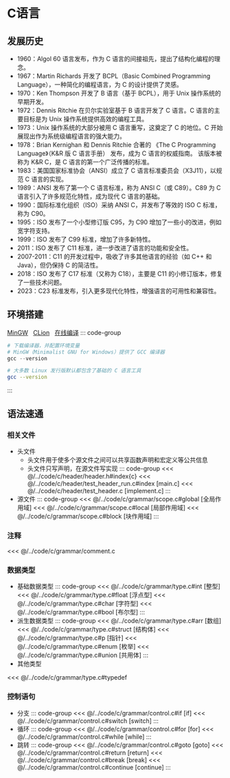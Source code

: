 # C语言

## 发展历史
- 1960：Algol 60 语言发布，作为 C 语言的间接祖先，提出了结构化编程的理念。
- 1967：Martin Richards 开发了 BCPL（Basic Combined Programming Language），一种简化的编程语言，为 C 的设计提供了灵感。
- 1970：Ken Thompson 开发了 B 语言（基于 BCPL），用于 Unix 操作系统的早期开发。
- 1972：Dennis Ritchie 在贝尔实验室基于 B 语言开发了 C 语言。C 语言的主要目标是为 Unix 操作系统提供高效的编程工具。
- 1973：Unix 操作系统的大部分被用 C 语言重写，这奠定了 C 的地位。C 开始展现出作为系统级编程语言的强大能力。
- 1978：Brian Kernighan 和 Dennis Ritchie 合著的 《The C Programming Language》（K&R 版 C 语言手册） 发布，成为 C 语言的权威指南。
该版本被称为 K&R C，是 C 语言的第一个广泛传播的标准。
- 1983：美国国家标准协会（ANSI）成立了 C 语言标准委员会（X3J11），以规范 C 语言的实现。
- 1989：ANSI 发布了第一个 C 语言标准，称为 ANSI C（或 C89）。C89 为 C 语言引入了许多规范化特性，成为现代 C 语言的基础。
- 1990：国际标准化组织（ISO）采纳 ANSI C，并发布了等效的 ISO C 标准，称为 C90。
- 1995：ISO 发布了一个小型修订版 C95，为 C90 增加了一些小的改进，例如宽字符支持。
- 1999：ISO 发布了 C99 标准，增加了许多新特性。
- 2011：ISO 发布了 C11 标准，进一步改进了语言的功能和安全性。
- 2007-2011：C11 的开发过程中，吸收了许多其他语言的经验（如 C++ 和 Java），但仍保持 C 的简洁性。
- 2018：ISO 发布了 C17 标准（又称为 C18），主要是 C11 的小修订版本，修复了一些技术问题。
- 2023：C23 标准发布，引入更多现代化特性，增强语言的可用性和兼容性。

## 环境搭建
[MinGW](https://www.mingw-w64.org/downloads/)<span style="margin-right:0.5rem"></span>
[CLion](https://www.jetbrains.com/clion/)<span style="margin-right:0.5rem"></span>
[在线编译](https://www.jyshare.com/compile/11/)
::: code-group
```powershell [window]
# 下载编译器，并配置环境变量
# MinGW（Minimalist GNU for Windows）提供了 GCC 编译器
gcc --version
```
```sh [linux]
# 大多数 Linux 发行版默认都包含了基础的 C 语言工具
gcc --version
```
:::

## 语法速通

### 相关文件
- 头文件
    - 头文件用于使多个源文件之间可以共享函数声明和宏定义等公共信息
    - 头文件只写声明，在源文件写实现
::: code-group
<<< @/../code/c/header/header.h#index{c}
<<< @/../code/c/header/test_header_run.c#index [main.c]
<<< @/../code/c/header/test_header.c [implement.c]
:::
- 源文件
::: code-group
<<< @/../code/c/grammar/scope.c#global [全局作用域]
<<< @/../code/c/grammar/scope.c#local [局部作用域]
<<< @/../code/c/grammar/scope.c#block [块作用域]
:::

### 注释
<<< @/../code/c/grammar/comment.c

### 数据类型
- 基础数据类型
::: code-group
<<< @/../code/c/grammar/type.c#int [整型]
<<< @/../code/c/grammar/type.c#float [浮点型]
<<< @/../code/c/grammar/type.c#char [字符型]
<<< @/../code/c/grammar/type.c#bool [布尔型]
:::
- 派生数据类型
::: code-group
<<< @/../code/c/grammar/type.c#arr [数组]
<<< @/../code/c/grammar/type.c#struct [结构体]
<<< @/../code/c/grammar/type.c#p [指针]
<<< @/../code/c/grammar/type.c#enum [枚举]
<<< @/../code/c/grammar/type.c#union [共用体]
:::
- 其他类型

<<< @/../code/c/grammar/type.c#typedef

### 控制语句
- 分支
::: code-group
<<< @/../code/c/grammar/control.c#if [if]
<<< @/../code/c/grammar/control.c#switch [switch]
:::
- 循环
::: code-group
<<< @/../code/c/grammar/control.c#for [for]
<<< @/../code/c/grammar/control.c#while [while]
:::
- 跳转
::: code-group
<<< @/../code/c/grammar/control.c#goto [goto]
<<< @/../code/c/grammar/control.c#return [return]
<<< @/../code/c/grammar/control.c#break [break]
<<< @/../code/c/grammar/control.c#continue [continue]
:::
